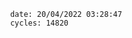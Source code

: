 

                date: 20/04/2022 03:28:47
                cycles: 14820

                         